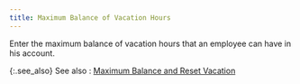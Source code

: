 ```yaml
---
title: Maximum Balance of Vacation Hours
---
```



Enter the maximum balance of vacation hours that an employee can have  in his account.


{:.see_also}
See also
: [Maximum  Balance and Reset Vacation](JavaScript:RelatedTopics1.Click())<!--Metadata type="DesignerControl" startspan
<object CLASSID="clsid:ADB880A6-D8FF-11CF-9377-00AA003B7A11"
	ID=RelatedTopics1
	TYPE="application/x-oleobject">
</object>-->

<object classid="clsid:ADB880A6-D8FF-11CF-9377-00AA003B7A11" id="RelatedTopics1" type="application/x-oleobject"> 
 <param name="Command" value="Related Topics">
<param name="Window" value="second">
<param name="Item1" value="Maximum Balance and Reset Vacation;{{site.prl_chm}}/misc/maximum_balance_and_reset_vacation.html">
</object><!--Metadata type="DesignerControl" endspan-->
